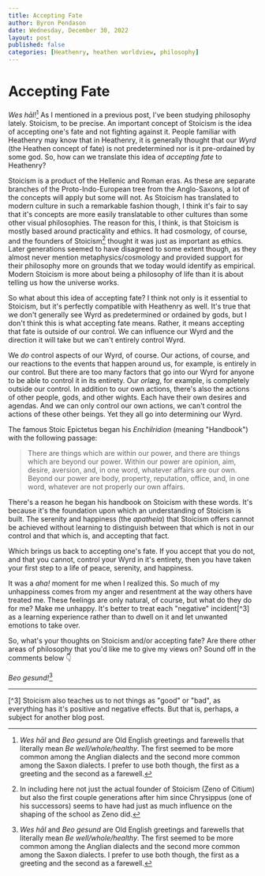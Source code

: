 ```yaml
---
title: Accepting Fate
author: Byron Pendason
date: Wednesday, December 30, 2022
layout: post
published: false
categories: [Heathenry, heathen worldview, philosophy]
---
```


# Accepting Fate

*Wes hāl!*[^1] As I mentioned in a previous post, I've been studying philosophy lately. Stoicism, to be precise. An important concept of Stoicism is the idea of accepting one's fate and not fighting against it. People familiar with Heathenry may know that in Heathenry, it is generally thought that our *Wyrd* (the Heathen concept of fate) is not predetermined nor is it pre-ordained by some god. So, how can we translate this idea of *accepting fate* to Heathenry?

Stoicism is a product of the Hellenic and Roman eras. As these are separate branches of the Proto-Indo-European tree from the Anglo-Saxons, a lot of the concepts will apply but some will not. As Stoicism has translated to modern culture in such a remarkable fashion though, I think it's fair to say that it's concepts are more easily translatable to other cultures than some other visual philosophies. The reason for this, I think, is that Stoicism is mostly based around practicality and ethics. It had cosmology, of course, and the founders of Stoicism[^2] thought it was just as important as ethics. Later generations seemed to have disagreed to some extent though, as they almost never mention metaphysics/cosmology and provided support for their philosophy more on grounds that we today would identify as empirical. Modern Stoicism is more about being a philosophy of life than it is about telling us how the universe works.

So what about this idea of accepting fate? I think not only is it essential to Stoicism, but it's perfectly compatible with Heathenry as well. It's true that we don't generally see Wyrd as predetermined or ordained by gods, but I don't think this is what accepting fate means. Rather, it means accepting that fate is outside of our control. We can influence our Wyrd and the direction it will take but we can't entirely control Wyrd.

We *do* control aspects of our Wyrd, of course. Our actions, of course, and our reactions to the events that happen around us, for example, is entirely in our control. But there are too many factors that go into our Wyrd for anyone to be able to control it in its entirety. Our *orlæg*, for example, is completely outside our control.  In addition to our own actions, there's also the actions of other people, gods, and other wights. Each have their own desires and agendas. And we can only control our own actions, we can't control the actions of these other beings. Yet they all go into determining our Wyrd.

The famous Stoic Epictetus began his *Enchilridion* (meaning "Handbook") with the following passage:

> There are things which are within our power, and there are things which are beyond our power. Within our power are opinion, aim, desire, aversion, and, in one word, whatever affairs are our own. Beyond our power are body, property, reputation, office, and, in one word, whatever are not properly our own affairs.

There's a reason he began his handbook on Stoicism with these words. It's because it's the foundation upon which an understanding of Stoicism is built. The serenity and happiness (the *apatheia*) that Stoicism offers cannot be achieved without learning to distinguish between that which is not in our control and that which is, and accepting that fact.

Which brings us back to accepting one's fate. If you accept that you do not, and that you cannot, control your Wyrd in it's entirety, then you have taken your first step to a life of peace, serenity, and happiness.

It was a *aha!* moment for me when I realized this. So much of my unhappiness comes from my anger and resentment at the way others have treated me. These feelings are only natural, of course, but what do they do for me? Make me unhappy. It's better to treat each "negative" incident[^3] as a learning experience rather than to dwell on it and let unwanted emotions to take over.

So, what's your thoughts on Stoicism and/or accepting fate? Are there other areas of philosophy that you'd like me to give my views on? Sound off in the comments below 👇

*Beo gesund!*[^1]

---

[^1]: *Wes hāl* and *Beo gesund* are Old English greetings and farewells that literally mean *Be well/whole/healthy*. The first seemed to be more common among the Anglian dialects and the second more common among the Saxon dialects. I prefer to use both though, the first as a greeting and the second as a farewell.

[^2]: In including here not just the actual founder of Stoicism (Zeno of Citium) but also the first couple generations after him since Chrysippus (one of his successors) seems to have had just as much influence on the shaping of the school as Zeno did.

[^3] Stoicism also teaches us to not things as "good" or "bad", as everything has it's positive and negative effects. But that is, perhaps, a subject for another blog post.